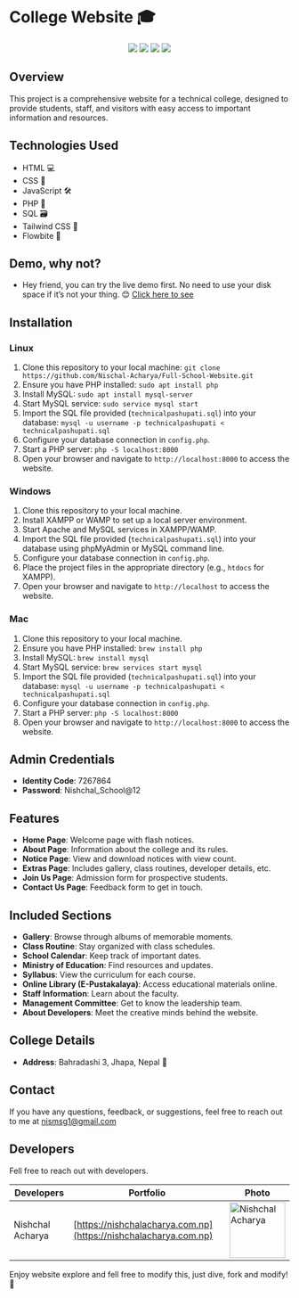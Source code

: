 # College Website 🎓

<p align="center">
  <a href="https://github.com/Nischal-Acharya/Full-School-Website/graphs/contributors"><img src="https://img.shields.io/github/contributors/Nischal-Acharya/Full-School-Website?style=for-the-badge" /></a>
  <a href="https://github.com/Nischal-Acharya/Full-School-Website/stargazers"><img src="https://img.shields.io/github/stars/Nischal-Acharya/Full-School-Website?style=for-the-badge" /></a>
  <a href="https://github.com/Nischal-Acharya/Full-School-Website/forks"><img src="https://img.shields.io/github/forks/Nischal-Acharya/Full-School-Website?style=for-the-badge" /></a>
  <a href="https://github.com/Nischal-Acharya/Full-School-Website/blob/main/LICENSE"><img src="https://img.shields.io/github/license/Nischal-Acharya/Full-School-Website?style=for-the-badge&color=purple" /></a>
</p>

## Overview
This project is a comprehensive website for a technical college, designed to provide students, staff, and visitors with easy access to important information and resources.

## Technologies Used
- HTML 💻
- CSS 🎨
- JavaScript 🛠️
- PHP 🐘
- SQL 🗃️
- Tailwind CSS 🌈
- Flowbite 🌊

## Demo, why not?
- Hey friend, you can try the live demo first. No need to use your disk space if it’s not your thing. 😊 [Click here to see](https://technicalpashupati.edu.np/)

## Installation
 
### Linux
1. Clone this repository to your local machine: `git clone https://github.com/Nischal-Acharya/Full-School-Website.git`
2. Ensure you have PHP installed: `sudo apt install php`
3. Install MySQL: `sudo apt install mysql-server`
4. Start MySQL service: `sudo service mysql start`
5. Import the SQL file provided (`technicalpashupati.sql`) into your database: `mysql -u username -p technicalpashupati < technicalpashupati.sql`
6. Configure your database connection in `config.php`.
7. Start a PHP server: `php -S localhost:8000`
8. Open your browser and navigate to `http://localhost:8000` to access the website.

### Windows
1. Clone this repository to your local machine.
2. Install XAMPP or WAMP to set up a local server environment.
3. Start Apache and MySQL services in XAMPP/WAMP.
4. Import the SQL file provided (`technicalpashupati.sql`) into your database using phpMyAdmin or MySQL command line.
5. Configure your database connection in `config.php`.
6. Place the project files in the appropriate directory (e.g., `htdocs` for XAMPP).
7. Open your browser and navigate to `http://localhost` to access the website.

### Mac
1. Clone this repository to your local machine.
2. Ensure you have PHP installed: `brew install php`
3. Install MySQL: `brew install mysql`
4. Start MySQL service: `brew services start mysql`
5. Import the SQL file provided (`technicalpashupati.sql`) into your database: `mysql -u username -p technicalpashupati < technicalpashupati.sql`
6. Configure your database connection in `config.php`.
7. Start a PHP server: `php -S localhost:8000`
8. Open your browser and navigate to `http://localhost:8000` to access the website.

## Admin Credentials
- **Identity Code**: 7267864
- **Password**: Nishchal_School@12

## Features
- **Home Page**: Welcome page with flash notices.
- **About Page**: Information about the college and its rules.
- **Notice Page**: View and download notices with view count.
- **Extras Page**: Includes gallery, class routines, developer details, etc.
- **Join Us Page**: Admission form for prospective students.
- **Contact Us Page**: Feedback form to get in touch.

## Included Sections
- **Gallery**: Browse through albums of memorable moments.
- **Class Routine**: Stay organized with class schedules.
- **School Calendar**: Keep track of important dates.
- **Ministry of Education**: Find resources and updates.
- **Syllabus**: View the curriculum for each course.
- **Online Library (E-Pustakalaya)**: Access educational materials online.
- **Staff Information**: Learn about the faculty.
- **Management Committee**: Get to know the leadership team.
- **About Developers**: Meet the creative minds behind the website.

## College Details
- **Address**: Bahradashi 3, Jhapa, Nepal 🏫

## Contact

If you have any questions, feedback, or suggestions, feel free to reach out to me at [nismsg1@gmail.com](mailto:nismsg1@gmail.com)

## Developers

Fell free to reach out with developers.

| Developers         | Portfolio                                  | Photo |
| ----------------- | ------------------------------------------ |-------|
| Nishchal Acharya  | [https://nishchalacharya.com.np](https://nishchalacharya.com.np)  | <img src="https://nishchalacharya.com.np/img/hero.png" alt="Nishchal Acharya" width="100"/> |

Enjoy website explore and fell free to modify this, just dive, fork and modify! 🎉
